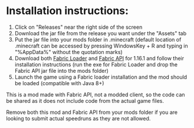# Installation instructions:

1. Click on "Releases" near the right side of the screen
2. Download the jar file from the release you want under the "Assets" tab
3. Put the jar file into your mods folder in .minecraft (default location of .minecraft can be accessed by pressing WindowsKey + R and typing in "%AppData%" without the quotation marks)
4. Download both [Fabric Loader](https://fabricmc.net/use/) and [Fabric API](https://www.curseforge.com/minecraft/mc-mods/fabric-api/files/3049057) for 1.16.1 and follow their installation instructions (run the exe for Fabric Loader and drop the Fabric API jar file into the mods folder)
5. Launch the game using a Fabric loader installation and the mod should be loaded (compatible with Java 8+)

This is a mod made with Fabric API, not a modded client, so the code can be shared as it does not include code from the actual game files.

Remove both this mod and Fabric API from your mods folder if you are looking to submit actual speedruns as they are not allowed.
